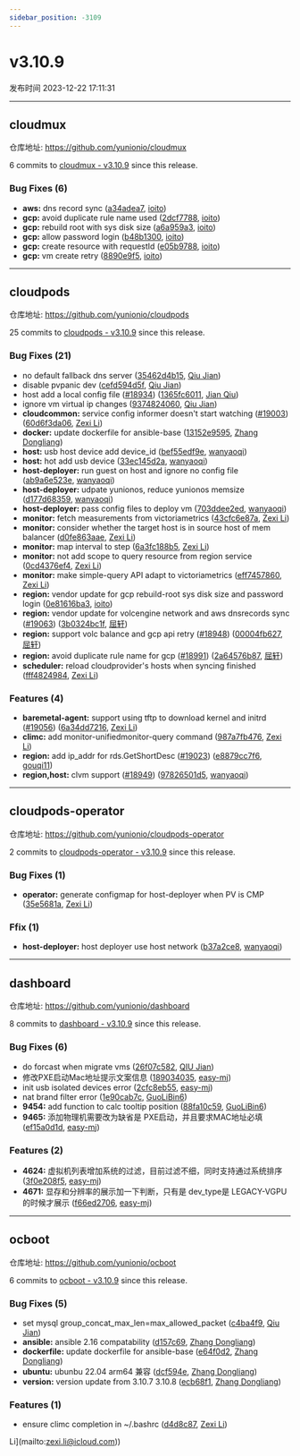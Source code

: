```yaml
---
sidebar_position: -3109
---
```


# v3.10.9

发布时间 2023-12-22 17:11:31

-----

## cloudmux

仓库地址: https://github.com/yunionio/cloudmux

6 commits to [cloudmux - v3.10.9](https://github.com/yunionio/cloudmux/compare/v3.10.8...v3.10.9) since this release.

### Bug Fixes (6)
- **aws:** dns record sync ([a34adea7](https://github.com/yunionio/cloudmux/commit/a34adea73f5c18928713b55852fa94ebf4d29ece), [ioito](mailto:qu_xuan@icloud.com))
- **gcp:** avoid duplicate rule name used ([2dcf7788](https://github.com/yunionio/cloudmux/commit/2dcf7788b19e7562932377841241334db97c01f5), [ioito](mailto:qu_xuan@icloud.com))
- **gcp:** rebuild root with sys disk size ([a6a959a3](https://github.com/yunionio/cloudmux/commit/a6a959a3d981a44ca0ea4086b109aa7cf2af5982), [ioito](mailto:qu_xuan@icloud.com))
- **gcp:** allow password login ([b48b1300](https://github.com/yunionio/cloudmux/commit/b48b130077f18cd0c78c9a7954e1e05d57d328fc), [ioito](mailto:qu_xuan@icloud.com))
- **gcp:** create resource with requestId ([e05b9788](https://github.com/yunionio/cloudmux/commit/e05b9788bbb3201262d762c94ad3178924f965ff), [ioito](mailto:qu_xuan@icloud.com))
- **gcp:** vm create retry ([8890e9f5](https://github.com/yunionio/cloudmux/commit/8890e9f5caaa659314fc2c0fc84a4baf6ca462dd), [ioito](mailto:qu_xuan@icloud.com))

-----

## cloudpods

仓库地址: https://github.com/yunionio/cloudpods

25 commits to [cloudpods - v3.10.9](https://github.com/yunionio/cloudpods/compare/v3.10.8...v3.10.9) since this release.

### Bug Fixes (21)
- no default fallback dns server ([35462d4b15](https://github.com/yunionio/cloudpods/commit/35462d4b1503d1bb4143fb9e6546e335d1d1b84e), [Qiu Jian](mailto:qiujian@yunionyun.com))
- disable pvpanic dev ([cefd594d5f](https://github.com/yunionio/cloudpods/commit/cefd594d5f8ea080917d6e1227a07984be23ca51), [Qiu Jian](mailto:qiujian@yunionyun.com))
- host add a local config file ([#18934](https://github.com/yunionio/cloudpods/issues/18934)) ([1365fc6011](https://github.com/yunionio/cloudpods/commit/1365fc60115af90504b08d801f2d6f5b72d6cad4), [Jian Qiu](mailto:swordqiu@gmail.com))
- ignore vm virtual ip changes ([9374824060](https://github.com/yunionio/cloudpods/commit/9374824060ef77b094e841a66e8db2e8f0a65afe), [Qiu Jian](mailto:qiujian@yunionyun.com))
- **cloudcommon:** service config informer doesn't start watching ([#19003](https://github.com/yunionio/cloudpods/issues/19003)) ([60d6f3da06](https://github.com/yunionio/cloudpods/commit/60d6f3da06f5b05ff6fd885b59d873b81bf690fe), [Zexi Li](mailto:zexi.li@icloud.com))
- **docker:** update dockerfile for ansible-base ([13152e9595](https://github.com/yunionio/cloudpods/commit/13152e95955217a347c3d7d777a77a7b09cf7422), [Zhang Dongliang](mailto:zhangdongliang@yunion.cn))
- **host:** usb host device add device_id ([bef55edf9e](https://github.com/yunionio/cloudpods/commit/bef55edf9ef2af179a4d0f1b1ba1563017c74d8f), [wanyaoqi](mailto:d3lx.yq@gmail.com))
- **host:** hot add usb device ([33ec145d2a](https://github.com/yunionio/cloudpods/commit/33ec145d2a2d1c9b827d4d351489feffb2fb8f6c), [wanyaoqi](mailto:d3lx.yq@gmail.com))
- **host-deployer:** run guest on host and ignore no config file ([ab9a6e523e](https://github.com/yunionio/cloudpods/commit/ab9a6e523e70d609fcd95ed87a4f6ee29c9c4420), [wanyaoqi](mailto:d3lx.yq@gmail.com))
- **host-deployer:** udpate yunionos, reduce yunionos memsize ([d177d68359](https://github.com/yunionio/cloudpods/commit/d177d6835909b2ade403b4eebba5e3c45d4b0915), [wanyaoqi](mailto:d3lx.yq@gmail.com))
- **host-deployer:** pass config files to deploy vm ([703ddee2ed](https://github.com/yunionio/cloudpods/commit/703ddee2ed9bde7710bc9d2eb75ca8903142dd40), [wanyaoqi](mailto:d3lx.yq@gmail.com))
- **monitor:** fetch measurements from victoriametrics ([43cfc6e87a](https://github.com/yunionio/cloudpods/commit/43cfc6e87acf2bf989103f7f7073a78684995128), [Zexi Li](mailto:zexi.li@icloud.com))
- **monitor:** consider whether the target host is in source host of mem balancer ([d0fe863aae](https://github.com/yunionio/cloudpods/commit/d0fe863aaebc53f9c53ff2eaac41b6a7668fa1ad), [Zexi Li](mailto:zexi.li@icloud.com))
- **monitor:** map interval to step ([6a3fc188b5](https://github.com/yunionio/cloudpods/commit/6a3fc188b5aad275bc5007f0a0de9ee283f47612), [Zexi Li](mailto:zexi.li@icloud.com))
- **monitor:** not add scope to query resource from region service ([0cd4376ef4](https://github.com/yunionio/cloudpods/commit/0cd4376ef4a5b6e40f0b86826d782eb0cbb8c3ae), [Zexi Li](mailto:zexi.li@icloud.com))
- **monitor:** make simple-query API adapt to victoriametrics ([eff7457860](https://github.com/yunionio/cloudpods/commit/eff7457860f2c1a649d1cb447284a49537f97584), [Zexi Li](mailto:zexi.li@icloud.com))
- **region:** vendor update for gcp rebuild-root sys disk size and password login ([0e81616ba3](https://github.com/yunionio/cloudpods/commit/0e81616ba3c2a9b17ba86d9c50f540b8715ecaf2), [ioito](mailto:qu_xuan@icloud.com))
- **region:** vendor update for volcengine network and aws dnsrecords sync ([#19063](https://github.com/yunionio/cloudpods/issues/19063)) ([3b0324bc1f](https://github.com/yunionio/cloudpods/commit/3b0324bc1fabb98a64976882b35984b3f926004a), [屈轩](mailto:qu_xuan@icloud.com))
- **region:** support volc balance and gcp api retry ([#18948](https://github.com/yunionio/cloudpods/issues/18948)) ([00004fb627](https://github.com/yunionio/cloudpods/commit/00004fb6273c6df330ef7794824308d5a3226cbc), [屈轩](mailto:qu_xuan@icloud.com))
- **region:** avoid duplicate rule name for gcp ([#18991](https://github.com/yunionio/cloudpods/issues/18991)) ([2a64576b87](https://github.com/yunionio/cloudpods/commit/2a64576b87777862377714e84b5e2b73a1ec4d96), [屈轩](mailto:qu_xuan@icloud.com))
- **scheduler:** reload cloudprovider's hosts when syncing finished ([fff4824984](https://github.com/yunionio/cloudpods/commit/fff482498486e3e77b7adb4d445256095065afe3), [Zexi Li](mailto:zexi.li@icloud.com))

### Features (4)
- **baremetal-agent:** support using tftp to download kernel and initrd ([#19056](https://github.com/yunionio/cloudpods/issues/19056)) ([6a34dd7216](https://github.com/yunionio/cloudpods/commit/6a34dd721627a51c2d60de6fd651477ff45bec48), [Zexi Li](mailto:zexi.li@icloud.com))
- **climc:** add monitor-unifiedmonitor-query command ([987a7fb476](https://github.com/yunionio/cloudpods/commit/987a7fb476cbd391eb59cbd77900346c9d71eca6), [Zexi Li](mailto:zexi.li@icloud.com))
- **region:** add ip_addr for rds.GetShortDesc ([#19023](https://github.com/yunionio/cloudpods/issues/19023)) ([e8879cc7f6](https://github.com/yunionio/cloudpods/commit/e8879cc7f6969fb771ddfe903bce8bc9a48c3015), [gouqi11](mailto:66834753+gouqi11@users.noreply.github.com))
- **region,host:** clvm support ([#18949](https://github.com/yunionio/cloudpods/issues/18949)) ([97826501d5](https://github.com/yunionio/cloudpods/commit/97826501d50b19cf5353974fdccc1075938636dd), [wanyaoqi](mailto:18528551+wanyaoqi@users.noreply.github.com))

-----

## cloudpods-operator

仓库地址: https://github.com/yunionio/cloudpods-operator

2 commits to [cloudpods-operator - v3.10.9](https://github.com/yunionio/cloudpods-operator/compare/v3.10.8...v3.10.9) since this release.

### Bug Fixes (1)
- **operator:** generate configmap for host-deployer when PV is CMP ([35e5681a](https://github.com/yunionio/cloudpods-operator/commit/35e5681a66a01289f244c797a9fcb5f1b8674933), [Zexi Li](mailto:zexi.li@icloud.com))

### Ffix (1)
- **host-deployer:** host deployer use host network ([b37a2ce8](https://github.com/yunionio/cloudpods-operator/commit/b37a2ce809a8aef509da232cb675950613bfb6b3), [wanyaoqi](mailto:d3lx.yq@gmail.com))

-----

## dashboard

仓库地址: https://github.com/yunionio/dashboard

8 commits to [dashboard - v3.10.9](https://github.com/yunionio/dashboard/compare/v3.10.8...v3.10.9) since this release.

### Bug Fixes (6)
- do forcast when migrate vms ([26f07c582](https://github.com/yunionio/dashboard/commit/26f07c58246bbc250cb3b473a6b11ffbd9d0af1f), [QIU Jian](mailto:qiujian@yunionyun.com))
- 修改PXE启动Mac地址提示文案信息 ([189034035](https://github.com/yunionio/dashboard/commit/189034035afe96ddc249fae9d902db5e1b0d0c14), [easy-mj](mailto:boss_think@163.com))
- init usb isolated devices error ([2cfc8eb55](https://github.com/yunionio/dashboard/commit/2cfc8eb55f96a59f3a80d5ac1ef8a525f912f19d), [easy-mj](mailto:boss_think@163.com))
- nat brand filter error ([1e90cab7c](https://github.com/yunionio/dashboard/commit/1e90cab7cc4397c2654efec70d2bc6ad57925bf9), [GuoLiBin6](mailto:glbin533@163.com))
- **9454:** add function to calc tooltip position ([88fa10c59](https://github.com/yunionio/dashboard/commit/88fa10c59767327ec74c0b0836d360f0317bbed0), [GuoLiBin6](mailto:glbin533@163.com))
- **9465:** 添加物理机需要改为缺省是 PXE启动，并且要求MAC地址必填 ([ef15a0d1d](https://github.com/yunionio/dashboard/commit/ef15a0d1d458686a2382ced1a02a9edec153c8d0), [easy-mj](mailto:boss_think@163.com))

### Features (2)
- **4624:** 虚拟机列表增加系统的过滤，目前过滤不细，同时支持通过系统排序 ([3f0e208f5](https://github.com/yunionio/dashboard/commit/3f0e208f5830a80a949c8a9985c042f898d43fbf), [easy-mj](mailto:boss_think@163.com))
- **4671:** 显存和分辨率的展示加一下判断，只有是 dev_type是 LEGACY-VGPU 的时候才展示 ([f66ed2706](https://github.com/yunionio/dashboard/commit/f66ed2706552a539046a6b0cc42a8091112fed4a), [easy-mj](mailto:boss_think@163.com))

-----

## ocboot

仓库地址: https://github.com/yunionio/ocboot

6 commits to [ocboot - v3.10.9](https://github.com/yunionio/ocboot/compare/v3.10.8...v3.10.9) since this release.

### Bug Fixes (5)
- set mysql group_concat_max_len=max_allowed_packet ([c4ba4f9](https://github.com/yunionio/ocboo/commit/c4ba4f98f2ec5837183befd1578b57f2bac97a4f), [Qiu Jian](mailto:qiujian@yunionyun.com))
- **ansible:** ansible 2.16 compatability ([d157c69](https://github.com/yunionio/ocboo/commit/d157c69e0b20d68c9df339b006ecbfaa356d8fb8), [Zhang Dongliang](mailto:zhangdongliang@yunion.cn))
- **dockerfile:** update dockerfile for ansible-base ([e64f0d2](https://github.com/yunionio/ocboo/commit/e64f0d2e57b91541081e7758401185d201e20b52), [Zhang Dongliang](mailto:zhangdongliang@yunion.cn))
- **ubuntu:** ubunbu 22.04 arm64 兼容 ([dcf594e](https://github.com/yunionio/ocboo/commit/dcf594e22728dbb7207995f8d16818c66362912c), [Zhang Dongliang](mailto:zhangdongliang@yunion.cn))
- **version:** version update from 3.10.7 3.10.8 ([ecb68f1](https://github.com/yunionio/ocboo/commit/ecb68f18311ac98a90fa5d59a148a5170d53c589), [Zhang Dongliang](mailto:zhangdongliang@yunion.cn))

### Features (1)
- ensure climc completion in ~/.bashrc ([d4d8c87](https://github.com/yunionio/ocboo/commit/d4d8c87e5825ac7a4b79e80bc472d744a961aea1), [Zexi Li](mailto:zexi.li@icloud.com))

 Li](mailto:zexi.li@icloud.com))

[ocboot - v3.10.9]: https://github.com/yunionio/ocboot/compare/v3.10.8...v3.10.9
